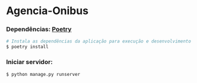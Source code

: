 # Agencia-Onibus
### Dependências: [Poetry](https://python-poetry.org/)
```bash
# Instala as dependências da aplicação para execução e desenvolvimento
$ poetry install
```
### Iniciar servidor:
```bash
$ python manage.py runserver
```
